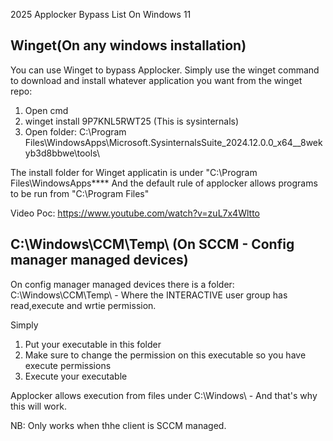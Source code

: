 2025 Applocker Bypass List On Windows 11



## Winget(On any windows installation)

You can use Winget to bypass Applocker.
Simply use the winget command to download and install whatever application you want from the winget repo:

1. Open cmd
2.  winget install  9P7KNL5RWT25 (This is sysinternals)
3. Open folder: C:\Program Files\WindowsApps\Microsoft.SysinternalsSuite_2024.12.0.0_x64__8wekyb3d8bbwe\tools\

The install folder for Winget applicatin is under "C:\Program Files\WindowsApps\****
And the default rule of applocker allows programs to be run from "C:\Program Files\"

Video Poc: https://www.youtube.com/watch?v=zuL7x4Wltto

## C:\Windows\CCM\Temp\ (On SCCM - Config manager managed devices)

On config manager managed devices there is a folder: C:\Windows\CCM\Temp\ - Where the INTERACTIVE user group has read,execute and wrtie permission.

Simply 

1. Put your executable in this folder
2. Make sure to change the permission on this executable so you have execute permissions
3. Execute your executable

Applocker allows execution from files under C:\Windows\ - And that's why this will work.

NB: Only works when thhe client is SCCM managed.


